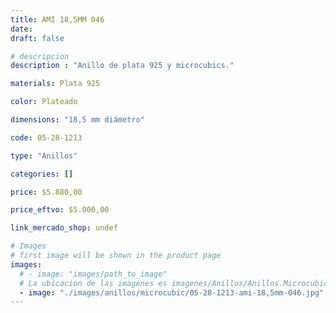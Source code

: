 ```yaml
---
title: AMI 18,5MM 046
date: 
draft: false

# descripcion
description : "Anillo de plata 925 y microcubics."

materials: Plata 925

color: Plateado

dimensions: "18,5 mm diámetro"

code: 05-28-1213

type: "Anillos"

categories: []

price: $5.880,00

price_eftvo: $5.000,00

link_mercado_shop: undef

# Images
# first image will be shown in the product page
images:
  # - image: "images/path_to_image"
  # La ubicacion de las imagenes es imagenes/Anillos/Anillos.Microcubic/05-28-1213-ami-18,5mm-046
  - image: "./images/anillos/microcubic/05-28-1213-ami-18,5mm-046.jpg"
---
```

